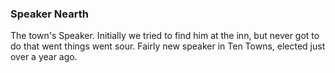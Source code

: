 ### Speaker Nearth

The town's Speaker. Initially we tried to find him at the inn, but never got to do that went things went sour. Fairly new speaker in Ten Towns, elected just over a year ago.